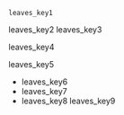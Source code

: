 ```ngMeta
leaves_key1
```

leaves_key2
leaves_key3


leaves_key4


leaves_key5
* leaves_key6
* leaves_key7
* leaves_key8
leaves_key9
